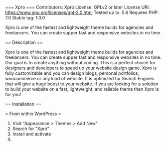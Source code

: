 === Xpro ===
Contributors: Xpro
License: GPLv2 or later
License URI: https://www.gnu.org/licenses/gpl-2.0.html
Tested up to: 5.6
Requires PHP: 7.0
Stable tag: 1.0.0

Xpro is one of the fastest and lightweight theme builds for agencies and freelancers. You can create supper fast and responsive websites in no time.

== Description ==

Xpro is one of the fastest and lightweight theme builds for agencies and freelancers. You can create supper fast and responsive websites in no time. Our goal is to create anything without coding. This is a perfect choice for designers and developers to speed up your website design game. Xpro is fully customizable and you can design blogs, personal portfolios, woocommerce or any kind of website. It is optimized for Search Engines that will give a huge boost to your website. If you are looking for a solution to build your website on a fast, lightweight, and reliable theme then Xpro is for you!

== Installation ==

= From within WordPress =
1. Visit "Appearance > Themes > Add New"
2. Search for "Xpro"
3. Install and activate
4. 
